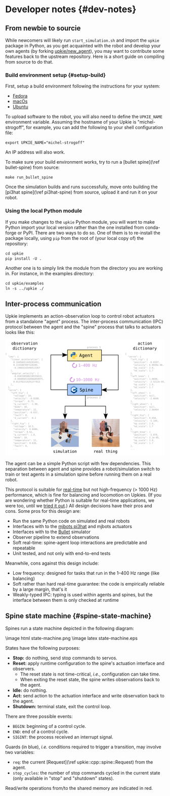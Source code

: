 # Developer notes {#dev-notes}

## From newbie to sourcie

While newcomers will likely run `start_simulation.sh` and import the `upkie` package in Python, as you get acquainted with the robot and develop your own agents (by forking [upkie/new\_agent](https://github.com/upkie/new_agent)), you may want to contribute some features back to the upstream repository. Here is a short guide on compiling from source to do that.

### Build environment setup {#setup-build}

First, setup a build environment following the instructions for your system:

- [Fedora](https://github.com/orgs/upkie/discussions/100)
- [macOs](https://github.com/orgs/upkie/discussions/159)
- [Ubuntu](https://github.com/orgs/upkie/discussions/101)

To upload software to the robot, you will also need to define the `UPKIE_NAME` environment variable. Assuming the hostname of your Upkie is "michel-strogoff", for example, you can add the following to your shell configuration file:

```
export UPKIE_NAME="michel-strogoff"
```

An IP address will also work.

To make sure your build environment works, try to run a [bullet spine](\ref bullet-spine) from source:

```
make run_bullet_spine
```

Once the simulation builds and runs successfully, move onto building the [pi3hat spine](\ref pi3hat-spine) from source, upload it and run it on your robot.

### Using the local Python module

If you make changes to the `upkie` Python module, you will want to make Python import your local version rather than the one installed from conda-forge or PyPI. There are two ways to do so. One of them is to re-install the package locally, using `pip` from the root of (your local copy of) the repository:

```
cd upkie
pip install -U .
```

Another one is to simply link the module from the directory you are working in. For instance, in the examples directory:

```
cd upkie/examples
ln -s ../upkie ./
```

## Inter-process communication

Upkie implements an action-observation loop to control robot actuators from a standalone "agent" process. The inter-process communication (IPC) protocol between the agent and the "spine" process that talks to actuators looks like this:

<p align="center">
    <img alt="Action-observation loop" src="action-observation-loop.png" />
</p>

The agent can be a simple Python script with few dependencies. This separation between agent and spine provides a robot/simulation switch to train or test agents in a simulation spine before running them on a real robot.

This protocol is suitable for [real-time](https://en.wiktionary.org/wiki/real-time#English) but not high-frequency (> 1000 Hz) performance, which is fine for balancing and locomotion on Upkies. (If you are wondering whether Python is suitable for real-time applications, we were too, until we [tried it out](https://github.com/orgs/upkie/discussions/240).) All design decisions have their pros and cons. Some pros for this design are:

- Run the same Python code on simulated and real robots
- Interfaces with to the [mjbots pi3hat](https://mjbots.com/products/mjbots-pi3hat-r4-4b) and mjbots actuators
- Interfaces with to the [Bullet](http://bulletphysics.org/) simulator
- Observer pipeline to extend observations
- Soft real-time: spine-agent loop interactions are predictable and repeatable
- Unit tested, and not only with end-to-end tests

Meanwhile, cons against this design include:

- Low frequency: designed for tasks that run in the 1–400 Hz range (like balancing)
- Soft rather than hard real-time guarantee: the code is empirically reliable by a large margin, that's it
- Weakly-typed IPC: typing is used within agents and spines, but the interface between them is only checked at runtime

## Spine state machine {#spine-state-machine}

Spines run a state machine depicted in the following diagram:

\image html state-machine.png
\image latex state-machine.eps

States have the following purposes:

- **Stop:** do nothing, send stop commands to servos.
- **Reset:** apply runtime configuration to the spine's actuation interface and observers.
    - The reset state is not time-critical, *i.e.*, configuration can take time.
    - When exiting the reset state, the spine writes observations back to the agent.
- **Idle:** do nothing.
- **Act:** send action to the actuation interface and write observation back to the agent.
- **Shutdown:** terminal state, exit the control loop.

There are three possible events:

- `BEGIN`: beginning of a control cycle.
- `END`: end of a control cycle.
- `SIGINT`: the process received an interrupt signal.

Guards (in blue), *i.e.* conditions required to trigger a transition, may involve two variables:

- `req`: the current [Request](\ref upkie::cpp::spine::Request) from the agent.
- `stop_cycles`: the number of stop commands cycled in the current state (only available in "stop" and "shutdown" states).

Read/write operations from/to the shared memory are indicated in red.
